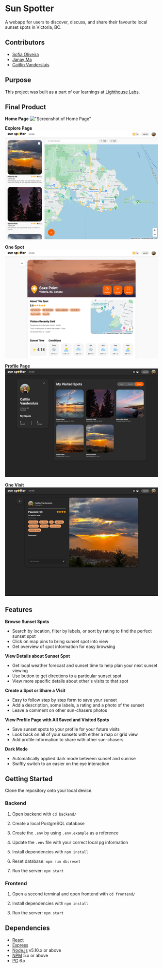 Sun Spotter
===========

A webapp for users to discover, discuss, and share their favourite local sunset spots in Victoria, BC.

## Contributors
- [Sofia Oliveira](https://github.com/sfia-o) 
- [Janay Ma](https://github.com/janaym)
- [Caitlin Vandersluis](https://github.com/cvsluis)

## Purpose
This project was built as a part of our learnings at [Lighthouse Labs](https://www.lighthouselabs.ca).

## Final Product
**Home Page**
!["Screenshot of Home Page"](./docs/screenshots/home.png)

**Explore Page**
!["Screenshot of Explore Page"](./docs/screenshots/explore.png)

**One Spot**
!["Screenshot of One Spot"](./docs/screenshots/one_spot.png)

**Profile Page**
!["Screenshot of Profile Page"](./docs/screenshots/profile.png)

**One Visit**
!["Screenshot of One Visit"](./docs/screenshots/one_visit.png)

## Features
**Browse Sunset Spots**
- Search by location, filter by labels, or sort by rating to find the perfect sunset spot
- Click on map pins to bring sunset spot into view
- Get overview of spot information for easy browsing

**View Details about Sunset Spot**
- Get local weather forecast and sunset time to help plan your next sunset viewing
- Use button to get directions to a particular sunset spot
- View more specific details about other's visits to that spot

**Create a Spot or Share a Visit**
- Easy to follow step by step form to save your sunset
- Add a description, some labels, a rating and a photo of the sunset
- Leave a comment on other sun-chasers photos

**View Profile Page with All Saved and Visited Spots**
- Save sunset spots to your profile for your future visits
- Look back on all of your sunsets with either a map or grid view
- Add profile information to share with other sun-chasers

**Dark Mode**
- Automatically applied dark mode between sunset and sunrise
- Swiftly switch to an easier on the eye interaction


## Getting Started
Clone the repository onto your local device.

### Backend 
1. Open backend with `cd backend/`

1. Create a local PostgreSQL database

2. Create the `.env` by using `.env.example` as a reference

3. Update the `.env` file with your correct local pg information

4. Install dependencies with `npm install`

5. Reset database: `npm run db:reset`

6. Run the server: `npm start`


### Frontend
1. Open a second terminal and open frontend with `cd frontend/`

3. Install dependencies with `npm install`

4. Run the server: `npm start`

## Dependencies
- [React](https://react.dev)
- [Express](https://expressjs.com)
- [Node.js](https://nodejs.org) v5.10.x or above
- [NPM](https://www.npmjs.com) 5.x or above
- [PG](https://www.npmjs.com/package/pg) 6.x